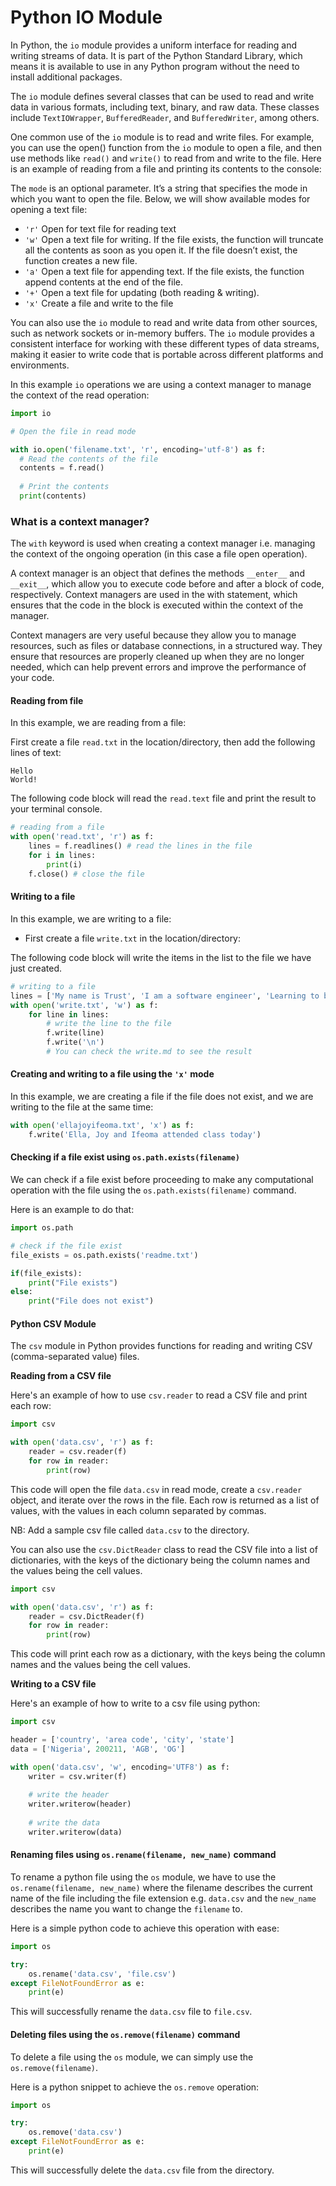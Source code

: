 # Python IO Module

In Python, the `io` module provides a uniform interface for reading and writing streams of data. It is part of the Python Standard Library, which means it is available to use in any Python program without the need to install additional packages.

The `io` module defines several classes that can be used to read and write data in various formats, including text, binary, and raw data. These classes include `TextIOWrapper`, `BufferedReader`, and `BufferedWriter`, among others.

One common use of the `io` module is to read and write files. For example, you can use the open() function from the `io` module to open a file, and then use methods like `read()` and `write()` to read from and write to the file. Here is an example of reading from a file and printing its contents to the console:

The `mode` is an optional parameter. It’s a string that specifies the mode in which you want to open the file. Below, we will show available modes for opening a text file:

* `'r'` Open for text file for reading text
* `'w'` Open a text file for writing. If the file exists, the function will truncate all the contents as soon as you open it. If the file doesn’t exist, the function creates a new file.
* `'a'` Open a text file for appending text. If the file exists, the function append contents at the end of the file.
* `'+'` Open a text file for updating (both reading & writing).
* `'x'` Create a file and write to the file

You can also use the `io` module to read and write data from other sources, such as network sockets or in-memory buffers. The `io` module provides a consistent interface for working with these different types of data streams, making it easier to write code that is portable across different platforms and environments.

In this example `io` operations we are using a context manager to manage the context of the read operation:

```python
import io

# Open the file in read mode

with io.open('filename.txt', 'r', encoding='utf-8') as f:
  # Read the contents of the file
  contents = f.read()
  
  # Print the contents
  print(contents)
```

### What is a context manager?

The `with` keyword is used when creating a context manager i.e. managing the context of the ongoing operation (in this case a file open operation).

A context manager is an object that defines the methods `__enter__` and `__exit__`, which allow you to execute code before and after a block of code, respectively. Context managers are used in the with statement, which ensures that the code in the block is executed within the context of the manager.

Context managers are very useful because they allow you to manage resources, such as files or database connections, in a structured way. They ensure that resources are properly cleaned up when they are no longer needed, which can help prevent errors and improve the performance of your code.

#### Reading from file

In this example, we are reading from a file:

First create a file `read.txt` in the location/directory, then add the following lines of text:

```
Hello
World!
```

The following code block will read the `read.text` file and print the result to your terminal console.

```python
# reading from a file
with open('read.txt', 'r') as f:
    lines = f.readlines() # read the lines in the file
    for i in lines:
        print(i)
    f.close() # close the file
```

#### Writing to a file

In this example, we are writing to a file:

* First create a file `write.txt` in the location/directory:

The following code block will write the items in the list to the file we have just created.

```python
# writing to a file
lines = ['My name is Trust', 'I am a software engineer', 'Learning to become a data scientist']
with open('write.txt', 'w') as f:
    for line in lines:
        # write the line to the file
        f.write(line)
        f.write('\n')
        # You can check the write.md to see the result
```

#### Creating and writing to a file using the `'x'` mode

In this example, we are creating a file if the file does not exist, and we are writing to the file at the same time:

```python
with open('ellajoyifeoma.txt', 'x') as f:
    f.write('Ella, Joy and Ifeoma attended class today')
```

#### Checking if a file exist using `os.path.exists(filename)`

We can check if a file exist before proceeding to make any computational operation with the file using the `os.path.exists(filename)` command.

Here is an example to do that:

```python
import os.path

# check if the file exist
file_exists = os.path.exists('readme.txt')

if(file_exists):
    print("File exists")
else:
    print("File does not exist")
```

#### Python CSV Module

The `csv` module in Python provides functions for reading and writing CSV (comma-separated value) files.

**Reading from a CSV file**

Here's an example of how to use `csv.reader` to read a CSV file and print each row:

```python
import csv

with open('data.csv', 'r') as f:
    reader = csv.reader(f)
    for row in reader:
        print(row)
```

This code will open the file `data.csv` in read mode, create a `csv.reader` object, and iterate over the rows in the file. Each row is returned as a list of values, with the values in each column separated by commas.

NB: Add a sample csv file called `data.csv` to the directory.

You can also use the `csv.DictReader` class to read the CSV file into a list of dictionaries, with the keys of the dictionary being the column names and the values being the cell values.

```python
import csv

with open('data.csv', 'r') as f:
    reader = csv.DictReader(f)
    for row in reader:
        print(row)
```

This code will print each row as a dictionary, with the keys being the column names and the values being the cell values.

**Writing to a CSV file**

Here's an example of how to write to a csv file using python:

```python
import csv  

header = ['country', 'area code', 'city', 'state']
data = ['Nigeria', 200211, 'AGB', 'OG']

with open('data.csv', 'w', encoding='UTF8') as f:
    writer = csv.writer(f)
    
    # write the header
    writer.writerow(header)
    
    # write the data
    writer.writerow(data)
```

#### Renaming files using `os.rename(filename, new_name)` command

To rename a python file using the `os` module, we have to use the `os.rename(filename, new_name)` where the filename describes the current name of the file including the file extension e.g. `data.csv` and the `new_name` describes the name you want to change the `filename` to.

Here is a simple python code to achieve this operation with ease:

```python
import os

try:
    os.rename('data.csv', 'file.csv')
except FileNotFoundError as e:
    print(e)
```

This will successfully rename the `data.csv` file to `file.csv`.

#### Deleting files using the `os.remove(filename)` command

To delete a file using the `os` module, we can simply use the `os.remove(filename)`.

Here is a python snippet to achieve the `os.remove` operation:

```python
import os

try:
    os.remove('data.csv')
except FileNotFoundError as e:
    print(e)
```

This will successfully delete the `data.csv` file from the directory.
